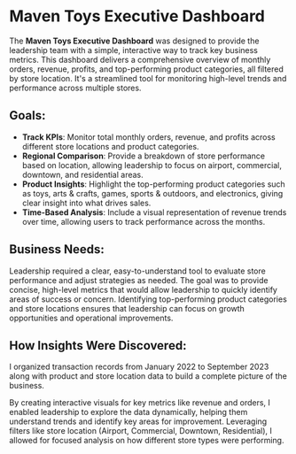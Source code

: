 # Maven Toys Executive Dashboard

The **Maven Toys Executive Dashboard** was designed to provide the leadership team with a simple, interactive way to track key business metrics. This dashboard delivers a comprehensive overview of monthly orders, revenue, profits, and top-performing product categories, all filtered by store location. It's a streamlined tool for monitoring high-level trends and performance across multiple stores.

## Goals:
- **Track KPIs**: Monitor total monthly orders, revenue, and profits across different store locations and product categories.
- **Regional Comparison**: Provide a breakdown of store performance based on location, allowing leadership to focus on airport, commercial, downtown, and residential areas.
- **Product Insights**: Highlight the top-performing product categories such as toys, arts & crafts, games, sports & outdoors, and electronics, giving clear insight into what drives sales.
- **Time-Based Analysis**: Include a visual representation of revenue trends over time, allowing users to track performance across the months.

## Business Needs:
Leadership required a clear, easy-to-understand tool to evaluate store performance and adjust strategies as needed. The goal was to provide concise, high-level metrics that would allow leadership to quickly identify areas of success or concern. Identifying top-performing product categories and store locations ensures that leadership can focus on growth opportunities and operational improvements.

## How Insights Were Discovered:
I organized transaction records from January 2022 to September 2023 along with product and store location data to build a complete picture of the business.

By creating interactive visuals for key metrics like revenue and orders, I enabled leadership to explore the data dynamically, helping them understand trends and identify key areas for improvement. Leveraging filters like store location (Airport, Commercial, Downtown, Residential), I allowed for focused analysis on how different store types were performing.
